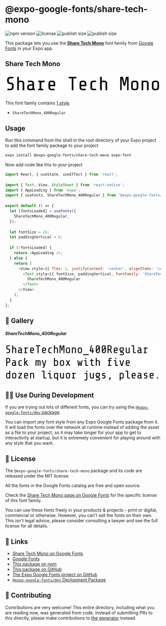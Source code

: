 # @expo-google-fonts/share-tech-mono

![npm version](https://flat.badgen.net/npm/v/@expo-google-fonts/share-tech-mono)
![license](https://flat.badgen.net/github/license/expo/google-fonts)
![publish size](https://flat.badgen.net/packagephobia/install/@expo-google-fonts/share-tech-mono)
![publish size](https://flat.badgen.net/packagephobia/publish/@expo-google-fonts/share-tech-mono)

This package lets you use the [**Share Tech Mono**](https://fonts.google.com/specimen/Share+Tech+Mono) font family from [Google Fonts](https://fonts.google.com/) in your Expo app.

## Share Tech Mono

![Share Tech Mono](./font-family.png)

This font family contains [1 style](#-gallery).

- `ShareTechMono_400Regular`

## Usage

Run this command from the shell in the root directory of your Expo project to add the font family package to your project
```sh
expo install @expo-google-fonts/share-tech-mono expo-font
```

Now add code like this to your project
```js
import React, { useState, useEffect } from 'react';

import { Text, View, StyleSheet } from 'react-native';
import { AppLoading } from 'expo';
import { useFonts, ShareTechMono_400Regular } from '@expo-google-fonts/share-tech-mono';

export default () => {
  let [fontsLoaded] = useFonts({
    ShareTechMono_400Regular,
  });

  let fontSize = 24;
  let paddingVertical = 6;

  if (!fontsLoaded) {
    return <AppLoading />;
  } else {
    return (
      <View style={{ flex: 1, justifyContent: 'center', alignItems: 'center' }}>
        <Text style={{ fontSize, paddingVertical, fontFamily: 'ShareTechMono_400Regular' }}>
          ShareTechMono_400Regular
        </Text>
      </View>
    );
  }
};

```

## 🔡 Gallery

##### ShareTechMono_400Regular
![ShareTechMono_400Regular](./ShareTechMono_400Regular.ttf.png)


## 👩‍💻 Use During Development

If you are trying out lots of different fonts, you can try using the [`@expo-google-fonts/dev` package](https://github.com/expo/google-fonts/tree/master/font-packages/dev#readme).

You can import *any* font style from any Expo Google Fonts package from it. It will load the fonts
over the network at runtime instead of adding the asset as a file to your project, so it may take longer
for your app to get to interactivity at startup, but it is extremely convenient
for playing around with any style that you want.

## 📖 License

The `@expo-google-fonts/share-tech-mono` package and its code are released under the MIT license.

All the fonts in the Google Fonts catalog are free and open source.

Check the [Share Tech Mono page on Google Fonts](https://fonts.google.com/specimen/Share+Tech+Mono) for the specific license of this font family.

You can use these fonts freely in your products & projects - print or digital, commercial or otherwise. However, you can't sell the fonts on their own. This isn't legal advice, please consider consulting a lawyer and see the full license for all details.

## 🔗 Links

- [Share Tech Mono on Google Fonts](https://fonts.google.com/specimen/Share+Tech+Mono)
- [Google Fonts](https://fonts.google.com/)
- [This package on npm](https://www.npmjs.com/package/@expo-google-fonts/share-tech-mono)
- [This package on GitHub](https://github.com/expo/google-fonts/tree/master/font-packages/share-tech-mono)
- [The Expo Google Fonts project on GitHub](https://github.com/expo/google-fonts)
- [`@expo-google-fonts/dev` Devlopment Package](https://github.com/expo/google-fonts/tree/master/font-packages/dev)

## 🤝 Contributing

Contributions are very welcome! This entire directory, including what you are reading now, was generated from code. Instead of submitting PRs to this directly, please make contributions to [the generator](https://github.com/expo/google-fonts/tree/master/packages/generator) instead.
